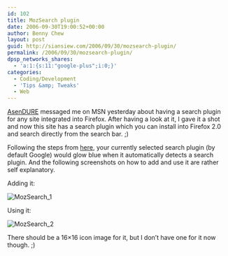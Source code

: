 ```yaml
---
id: 102
title: MozSearch plugin
date: 2006-09-30T19:00:52+00:00
author: Benny Chew
layout: post
guid: http://siansiew.com/2006/09/30/mozsearch-plugin/
permalink: /2006/09/30/mozsearch-plugin/
dpsp_networks_shares:
  - 'a:1:{s:11:"google-plus";i:0;}'
categories:
  - Coding/Development
  - 'Tips &amp; Tweaks'
  - Web
---
```

<a target="_blank" href="http://asendure.wordpress.com/">AsenDURE</a> messaged me on MSN yesterday about having a search plugin for any site integrated into Firefox. After having a look at it, I gave it a shot and now this site has a search plugin which you can install into Firefox 2.0 and search directly from the search bar. ;)

Following the steps from <a target="_blank" href="http://developer.mozilla.org/en/docs/Creating_MozSearch_plugins">here</a>, your currently selected search plugin (by default Google) would glow blue when it automatically detects a search plugin. And the following screenshots on how to add and use it are rather self explanatory.

Adding it:
  
<img id="image100" alt="MozSearch_1" src="https://bennychew.com/blog/wp-content/uploads/2006/09/opensearch_1.png" />

Using it:
  
<img id="image101" alt="MozSearch_2" src="https://bennychew.com/blog/wp-content/uploads/2006/09/opensearch_2.png" />

There should be a 16&#215;16 icon image for it, but I don&#8217;t have one for it now though. ;)